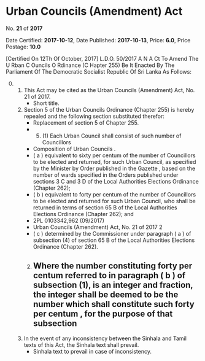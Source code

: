 # Urban  Councils  (Amendment) Act

No. **21** of **2017**

Date Certified: **2017-10-12**, Date Published: **2017-10-13**, Price: **6.0**, Price Postage: **10.0**

[Certified On 12Th Of October, 2017]
L.D.O. 50/2017
A N  A Ct   To   Amend   The  U Rban  C Ouncils  O Rdinance (C Hapter  255)
Be It Enacted By The Parliament Of The Democratic Socialist Republic Of Sri Lanka As Follows:

0. 
    1. This Act may be cited as the  Urban Councils (Amendment) Act, No. 21 of 2017.
        - Short title.
    2. Section 5 of the  Urban Councils Ordinance (Chapter 255)   is hereby repealed and the following section substituted therefor:
        - Replacement of section 5 of Chapter 255.
        - 5. (1) Each  Urban Council  shall consist of such number of Councillors
        - Composition of  Urban Councils .
        - ( a ) equivalent to sixty  per centum  of the number of Councillors to be elected and returned, for such Urban Council, as specified by the Minister by Order published in the  Gazette , based on the number of wards specified in the Orders published under sections 3 C  and 3 D  of the Local Authorities Elections Ordinance (Chapter 262);
        - ( b ) equivalent to forty  per centum  of the number of Councillors to be elected and returned for such Urban Council, who shall be returned in terms of section 65 B  of the Local Authorities Elections Ordinance (Chapter 262); and
        - 2PL 0103342,962 (09/2017)
        - Urban Councils (Amendment) Act, No. 21 of 2017 2
        - ( c ) determined by the Commissioner under paragraph ( a ) of subsection (4) of section 65 B  of the Local Authorities Elections Ordinance (Chapter 262).
        2. Where the number constituting forty  per centum  referred to in paragraph ( b ) of subsection (1), is an integer and fraction, the integer shall be deemed to be the number which shall constitute such forty  per centum , for the  purpose of that subsection
            - 
    3. In the event of any inconsistency between the Sinhala and Tamil texts of this Act, the Sinhala text shall prevail.
        - Sinhala text to prevail in case of inconsistency.